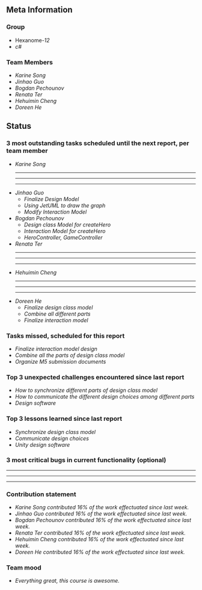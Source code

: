 ## Meta Information

### Group

 * Hexanome-*12*
 * *c#*

### Team Members

 * *Karine Song*
 * *Jinhao Guo*
 * *Bogdan Pechounov*
 * *Renata Ter*
 * *Hehuimin Cheng*
 * *Doreen He*

## Status

### 3 most outstanding tasks scheduled until the next report, per team member

 * *Karine Song*
   * **
   * **
   * **
 * *Jinhao Guo*
   * *Finalize Design Model*
   * *Using JetUML to draw the graph*
   * *Modify Interaction Model*
 * *Bogdan Pechounov*
   * *Design class Model for createHero*
   * *Interaction Model for createHero*
   * *HeroController, GameController*
 * *Renata Ter*
   * **
   * **
   * **
 * *Hehuimin Cheng*
   * **
   * **
   * **
 * *Doreen He*
   * *Finalize design class model*
   * *Combine all different parts*
   * *Finalize interaction model*

### Tasks missed, scheduled for this report

 * *Finalize interaction model design*
 * *Combine all the parts of design class model*
 * *Organize M5 submission documents*

### Top 3 unexpected challenges encountered since last report

  * *How to synchronize different parts of design class model*
  * *How to communicate the different design choices among different parts*
  * *Design software*

### Top 3 lessons learned since last report

 * *Synchronize design class model*
 * *Communicate design choices*
 * *Unity design software*

### 3 most critical bugs in current functionality (optional)

 * **
 * **
 * **

### Contribution statement

 * *Karine Song contributed 16% of the work effectuated since last week.*
 * *Jinhao Guo contributed 16% of the work effectuated since last week.*
 * *Bogdan Pechounov contributed 16% of the work effectuated since last week.*
 * *Renata Ter contributed 16% of the work effectuated since last week.*
 * *Hehuimin Cheng contributed 16% of the work effectuated since last week.*
 * *Doreen He contributed 16% of the work effectuated since last week.*

### Team mood

 * *Everything great, this course is awesome.*
